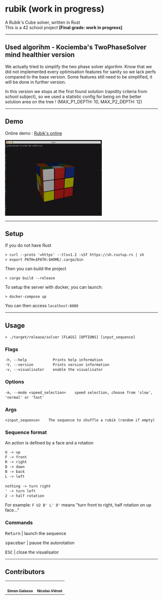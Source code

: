 # rubik (work in progress)
A Rubik's Cube solver, written in Rust<br/>
This is a 42 school project <strong>[Final grade: work in progress]</strong>

---
## Used algorihm - Kociemba's TwoPhaseSolver mind healthier version
We actually tried to simplify the two phase solver algorihm. Know that we did not implemented every optimisation features for sanity so we lack perfs compared to the base version. Some features still need to be simplified, it will be done in further version.

In this version we stops at the first found solution (rapidity criteria from school subject), so we used a statistic config for being on the better solution area on the tree ! (MAX_P1_DEPTH: 10, MAX_P2_DEPTH: 12)

---
## Demo

Online demo : [Rubik's online](https://rubik.nicolasvienot.co/)

<img src="demo.gif" height="250"/>

---
## Setup
If you do not have Rust
```
> curl --proto '=https' --tlsv1.2 -sSf https://sh.rustup.rs | sh
> export PATH=$PATH:$HOME/.cargo/bin
```
Then you can build the project
```
> cargo build --release
```
To setup the server with docker, you can launch:
```
> docker-compose up
```
You can then access `localhost:8080`


---
## Usage
```
> ./target/release/solver [FLAGS] [OPTIONS] [input_sequence]
```

### Flags
```
-h, --help            Prints help information
-V, --version         Prints version information
-v, --visualisator    enable the visualisator
```

### Options
```
-m, --mode <speed_selection>    speed selection, choose from 'slow', 'normal' or 'fast'
```

### Args
```
<input_sequence>    The sequence to shuffle a rubik (random if empty)
```

### Sequence format
An action is defined by a face and a rotation
```
U -> up
F -> front
R -> right
D -> down
B -> back
L -> left

nothing -> turn right
' -> turn left
2 -> half rotation
```
For example: ```F U2 B' L' D'``` means "turn front to right, half rotation on up face..."

### Commands
<p><kbd>Return</kbd> | launch the sequence</p>
<p><kbd>spacebar</kbd> | pause the autorotation</p>
<p><kbd>ESC</kbd> | close the visualisator</p>

---
## Contributors
<table>
  <tr>
    <td align="center"><a href="https://github.com/sgalasso42"><img src="https://avatars2.githubusercontent.com/u/38636967?v=4" width="100px;" alt=""/><br /><sub><b>Simon Galasso</b></sub></a><br />
    <td align="center"><a href="https://fr.linkedin.com/in/nicolasvienot"><img src="https://avatars0.githubusercontent.com/u/44903069?v=4" width="100px;" alt=""/><br /><sub><b>Nicolas Viénot</b></sub></a><br />
  </tr>
</table>

